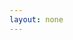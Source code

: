 ```yaml
---
layout: none
---
```


<RedoclyAPIBlock src="https://developer-stage.adobe.com/redocly-test/openapi/openapi.yaml" width="600px" codeBlock="tokens: { punctuation: { color: 'red' }}" disableSidebar disableSearch />

